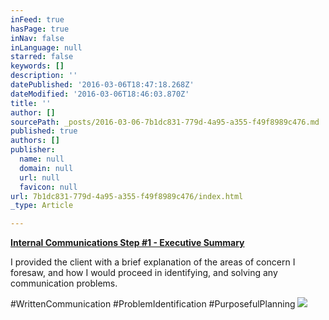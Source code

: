 ```yaml
---
inFeed: true
hasPage: true
inNav: false
inLanguage: null
starred: false
keywords: []
description: ''
datePublished: '2016-03-06T18:47:18.268Z'
dateModified: '2016-03-06T18:46:03.870Z'
title: ''
author: []
sourcePath: _posts/2016-03-06-7b1dc831-779d-4a95-a355-f49f8989c476.md
published: true
authors: []
publisher:
  name: null
  domain: null
  url: null
  favicon: null
url: 7b1dc831-779d-4a95-a355-f49f8989c476/index.html
_type: Article

---
```

**[Internal Communications Step \#1 - Executive Summary][0]**

I provided the client with a brief explanation of the areas of concern I foresaw, and how I would proceed in identifying, and solving any communication problems.

\#WrittenCommunication \#ProblemIdentification \#PurposefulPlanning
![](https://the-grid-user-content.s3-us-west-2.amazonaws.com/a5023658-7029-41fb-af9c-54ca13bc5c53.png)

[0]: https://drive.google.com/file/d/0B_3Bn2B5HlnMSW9OcUlDSjczNEE/view?usp=sharing